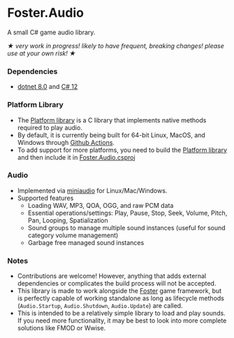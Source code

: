 # Foster.Audio
A small C# game audio library.

_★ very work in progress! likely to have frequent, breaking changes! please use at your own risk! ★_

### Dependencies
 - [dotnet 8.0](https://dotnet.microsoft.com/en-us/download/dotnet/8.0) and [C# 12](https://learn.microsoft.com/en-us/dotnet/csharp/whats-new/csharp-12)

### Platform Library
 - The [Platform library](https://github.com/MrBrixican/Foster.Audio/tree/main/Platform) is a C library that implements native methods required to play audio.
 - By default, it is currently being built for 64-bit Linux, MacOS, and Windows through [Github Actions](https://github.com/MrBrixican/Foster.Audio/blob/main/.github/workflows/build-libs.yml).
 - To add support for more platforms, you need to build the [Platform library](https://github.com/MrBrixican/Foster.Audio/tree/main/Platform) and then include it in [Foster.Audio.csproj](https://github.com/MrBrixican/Foster.Audio/blob/main/Foster.Audio/Foster.Audio.csproj)

### Audio
 - Implemented via [miniaudio](https://github.com/mackron/miniaudio) for Linux/Mac/Windows.
 - Supported features
   - Loading WAV, MP3, QOA, OGG, and raw PCM data
   - Essential operations/settings: Play, Pause, Stop, Seek, Volume, Pitch, Pan, Looping, Spatialization
   - Sound groups to manage multiple sound instances (useful for sound category volume management)
   - Garbage free managed sound instances

### Notes
 - Contributions are welcome! However, anything that adds external dependencies or complicates the build process will not be accepted.
 - This library is made to work alongside the [Foster](https://github.com/FosterFramework/Foster) game framework, but is perfectly capable of working standalone as long as lifecycle methods (`Audio.Startup`, `Audio.Shutdown`, `Audio.Update`) are called.
 - This is intended to be a relatively simple library to load and play sounds. If you need more functionality, it may be best to look into more complete solutions like FMOD or Wwise.

